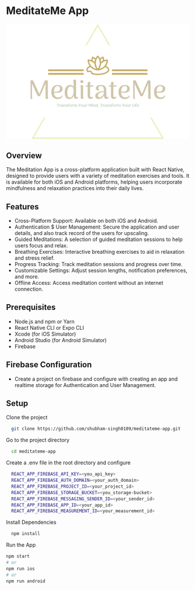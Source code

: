 # MeditateMe App

![Alt text](assets/meditation-images/logo.png)

## Overview
The Meditation App is a cross-platform application built with React Native, designed to provide users with a variety of meditation exercises and tools. It is available for both iOS and Android platforms, helping users incorporate mindfulness and relaxation practices into their daily lives.

## Features
- Cross-Platform Support: Available on both iOS and Android.
- Authentication $ User Management: Secure the application and user details, and also track record of the users for upscaling.
- Guided Meditations: A selection of guided meditation sessions to help users focus and relax.
- Breathing Exercises: Interactive breathing exercises to aid in relaxation and stress relief.
- Progress Tracking: Track meditation sessions and progress over time.
- Customizable Settings: Adjust session lengths, notification preferences, and more.
- Offline Access: Access meditation content without an internet connection.


## Prerequisites
- Node.js and npm or Yarn
- React Native CLI or Expo CLI
- Xcode (for iOS Simulator)
- Android Studio (for Android Simulator)
- Firebase

## Firebase Configuration
- Create a project on firebase and configure with creating an app and realtime storage for Authentication and User Management.

## Setup
Clone the project

```bash
  git clone https://github.com/shubham-singh0109/meditateme-app.git
```

Go to the project directory

```bash
  cd meditateme-app
```
Create a .env file in the root directory and configure

```bash
  REACT_APP_FIREBASE_API_KEY=<you_api_key>
  REACT_APP_FIREBASE_AUTH_DOMAIN=<your_auth_domain>
  REACT_APP_FIREBASE_PROJECT_ID=<your_project_id>
  REACT_APP_FIREBASE_STORAGE_BUCKET=<you_storage-bucket>
  REACT_APP_FIREBASE_MESSAGING_SENDER_ID=<your_sender_id>
  REACT_APP_FIREBASE_APP_ID=<your_app_id>
  REACT_APP_FIREBASE_MEASUREMENT_ID=<your_measurement_id>
```

Install Dependencies

```bash
  npm install
```

Run the App

```bash
npm start
# or
npm run ios
# or
npm run android





